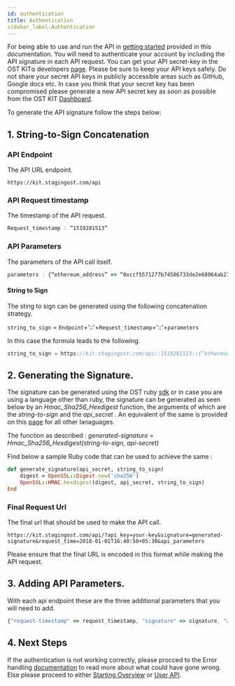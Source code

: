 ```yaml
---
id: authentication
title: Authentication 
sidebar_label:Authentication
---
```


For being able to use and run the API in [getting started](http://localhost:3000/ostkit-restful-api/docs/started.html) provided in this documentation. You will need to authenticate your account by including the API signature in each API request. You can get your API secret-key in the OST KIT⍺ developers [page](https://kit.stagingost.com/).  Please be sure to keep your API keys safely. Do not share your secret API keys in publicly accessible areas such as GitHub, Google docs etc. In case you think that your secret key has been compromised please generate a new API secret key as soon as possible from the OST KIT [Dashboard](https://kit.stagingost.com/dashboard).

To generate the API signature follow the steps below:

## 1. String-to-Sign Concatenation 

### API Endpoint 
The API URL endpoint. 
```url
https://kit.stagingost.com/api
```

### API Request timestamp
The timestamp of the API request.
```javascript 
Request_timestamp : “1519281513”
````

### API Parameters  
The parameters of the API call itself. 
```javascript
parameters : {“ethereum_address” => “0xccf5571277b74586733de2e68064ab234ef2a9a8”}
```

#### String to Sign
The sting to sign can be generated using the following concatenation strategy. 

`string_to_sign` = `Endpoint`+'::'+`Request_timestamp`+'::'+`parameters` 

In this case the formula leads to the following.

```javascript
string_to_sign = https://kit.stagingost.com/api::1519281513::{“ethereum_address” => “0xccf5571277b74586733de2e68064ab234ef2a9a8”}
```


## 2. Generating the Signature.

The signature can be generated using the OST ruby [sdk](https://github.com/OpenSTFoundation/ost-sdk-ruby) or in case you are using a language other than ruby, the signature can be generated as seen below by an _Hmac_Sha256_Hexdigest_ function, the arguments of which are the _string-to-sign_ and the _api_secret_ . An equivalent of the same is provided on this [page](https://github.com/danharper/hmac-examples) for all other lanaguages.    

The function as described :
_generated-signature_ = _Hmac_Sha256_Hexdigest(string-to-sign, api-secret)_

Find below a sample Ruby code that can be used to achieve the same :

```ruby
def generate_signature(api_secret, string_to_sign)
    digest = OpenSSL::Digest.new('sha256')
    OpenSSL::HMAC.hexdigest(digest, api_secret, string_to_sign)
End
```
	
### Final Request Url

The final url that should be used to make the API call.


`https://kit.stagingost.com/api/?api_key=your-key&signature=generated-signature&request_time=2018-01-01T16:40:50+05:30&api_parameters`


Please ensure that the final URL is encoded in this format while making the API request.


## 3. Adding API Parameters. 

With each api endpoint these are the three additional parameters that you will need to add. 

```javascript
{"request-timestamp" => request_timestamp, "signature" => signature, "api-key" => api_key}
```

## 4. Next Steps

If the authentication is not working correctly, please procced to the Error handling [documentation](http://localhost:3000/ostkit-restful-api/docs/error.html) to read more about what could have gone wrong. Else please proceed to either [Starting Overview](http://localhost:3000/ostkit-restful-api/docs/started.html) or [User API](http://localhost:3000/ostkit-restful-api/docs/user.html).
